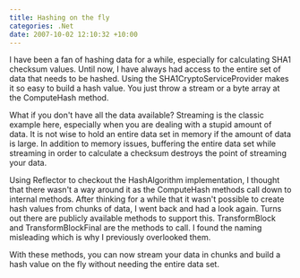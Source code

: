 ```yaml
---
title: Hashing on the fly
categories: .Net
date: 2007-10-02 12:10:32 +10:00
---
```


I have been a fan of hashing data for a while, especially for calculating SHA1 checksum values. Until now, I have always had access to the entire set of data that needs to be hashed. Using the SHA1CryptoServiceProvider makes it so easy to build a hash value. You just throw a stream or a byte array at the ComputeHash method.

What if you don't have all the data available? Streaming is the classic example here, especially when you are dealing with a stupid amount of data. It is not wise to hold an entire data set in memory if the amount of data is large. In addition to memory issues, buffering the entire data set while streaming in order to calculate a checksum destroys the point of streaming your data.

Using Reflector to checkout the HashAlgorithm implementation, I thought that there wasn't a way around it as the ComputeHash methods call down to internal methods. After thinking for a while that it wasn't possible to create hash values from chunks of data, I went back and had a look again. Turns out there are publicly available methods to support this. TransformBlock and TransformBlockFinal are the methods to call. I found the naming misleading which is why I previously overlooked them.

With these methods, you can now stream your data in chunks and build a hash value on the fly without needing the entire data set.


